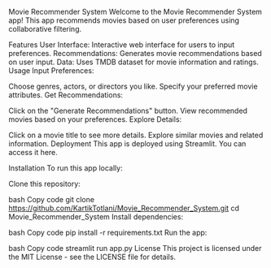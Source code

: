 Movie Recommender System
Welcome to the Movie Recommender System app! This app recommends movies based on user preferences using collaborative filtering.

Features
User Interface: Interactive web interface for users to input preferences.
Recommendations: Generates movie recommendations based on user input.
Data: Uses TMDB dataset for movie information and ratings.
Usage
Input Preferences:

Choose genres, actors, or directors you like.
Specify your preferred movie attributes.
Get Recommendations:

Click on the "Generate Recommendations" button.
View recommended movies based on your preferences.
Explore Details:

Click on a movie title to see more details.
Explore similar movies and related information.
Deployment
This app is deployed using Streamlit. You can access it here.

Installation
To run this app locally:

Clone this repository:

bash
Copy code
git clone https://github.com/KartikTotlani/Movie_Recommender_System.git
cd Movie_Recommender_System
Install dependencies:

bash
Copy code
pip install -r requirements.txt
Run the app:

bash
Copy code
streamlit run app.py
License
This project is licensed under the MIT License - see the LICENSE file for details.


